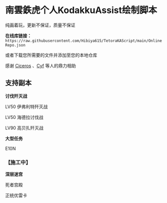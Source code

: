 # 南雲鉄虎个人KodakkuAssist绘制脚本

纯画着玩，更新不保证，质量不保证


**在线库链接：** ```https://raw.githubusercontent.com/Hibiya615/TetoraKAScript/main/OnlineRepo.json```

或者下载您所需要的文件并添加至您的本地仓库

感谢 [Ciceros](https://github.com/AdmiralLvtzov) 、[Cyf](https://github.com/cyf5119) 等人的鼎力相助

## 支持副本

**讨伐歼灭战**

LV50 伊弗利特歼灭战

LV50 海德拉讨伐战

LV90 高贝扎歼灭战


**大型任务**

E10N

### 【施工中】

**深层迷宫**

死者宫殿

正统优雷卡

